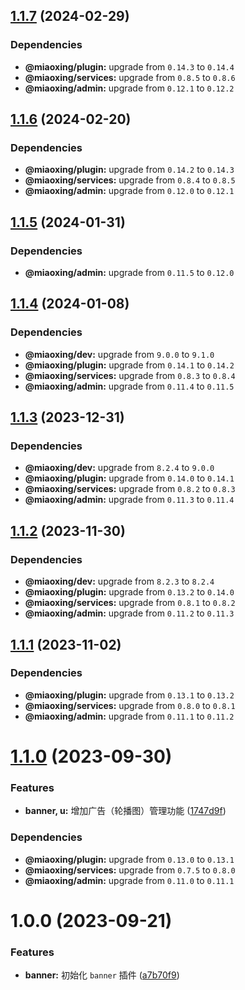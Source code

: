 ## [1.1.7](https://github.com/miaoxing/banner/compare/v1.1.6...v1.1.7) (2024-02-29)





### Dependencies

* **@miaoxing/plugin:** upgrade from `0.14.3` to `0.14.4`
* **@miaoxing/services:** upgrade from `0.8.5` to `0.8.6`
* **@miaoxing/admin:** upgrade from `0.12.1` to `0.12.2`

## [1.1.6](https://github.com/miaoxing/banner/compare/v1.1.5...v1.1.6) (2024-02-20)





### Dependencies

* **@miaoxing/plugin:** upgrade from `0.14.2` to `0.14.3`
* **@miaoxing/services:** upgrade from `0.8.4` to `0.8.5`
* **@miaoxing/admin:** upgrade from `0.12.0` to `0.12.1`

## [1.1.5](https://github.com/miaoxing/banner/compare/v1.1.4...v1.1.5) (2024-01-31)





### Dependencies

* **@miaoxing/admin:** upgrade from `0.11.5` to `0.12.0`

## [1.1.4](https://github.com/miaoxing/banner/compare/v1.1.3...v1.1.4) (2024-01-08)





### Dependencies

* **@miaoxing/dev:** upgrade from `9.0.0` to `9.1.0`
* **@miaoxing/plugin:** upgrade from `0.14.1` to `0.14.2`
* **@miaoxing/services:** upgrade from `0.8.3` to `0.8.4`
* **@miaoxing/admin:** upgrade from `0.11.4` to `0.11.5`

## [1.1.3](https://github.com/miaoxing/banner/compare/v1.1.2...v1.1.3) (2023-12-31)





### Dependencies

* **@miaoxing/dev:** upgrade from `8.2.4` to `9.0.0`
* **@miaoxing/plugin:** upgrade from `0.14.0` to `0.14.1`
* **@miaoxing/services:** upgrade from `0.8.2` to `0.8.3`
* **@miaoxing/admin:** upgrade from `0.11.3` to `0.11.4`

## [1.1.2](https://github.com/miaoxing/banner/compare/v1.1.1...v1.1.2) (2023-11-30)





### Dependencies

* **@miaoxing/dev:** upgrade from `8.2.3` to `8.2.4`
* **@miaoxing/plugin:** upgrade from `0.13.2` to `0.14.0`
* **@miaoxing/services:** upgrade from `0.8.1` to `0.8.2`
* **@miaoxing/admin:** upgrade from `0.11.2` to `0.11.3`

## [1.1.1](https://github.com/miaoxing/banner/compare/v1.1.0...v1.1.1) (2023-11-02)





### Dependencies

* **@miaoxing/plugin:** upgrade from `0.13.1` to `0.13.2`
* **@miaoxing/services:** upgrade from `0.8.0` to `0.8.1`
* **@miaoxing/admin:** upgrade from `0.11.1` to `0.11.2`

# [1.1.0](https://github.com/miaoxing/banner/compare/v1.0.0...v1.1.0) (2023-09-30)


### Features

* **banner, u:** 增加广告（轮播图）管理功能 ([1747d9f](https://github.com/miaoxing/banner/commit/1747d9f6bc7b456bebebab474d787554d23e67f9))





### Dependencies

* **@miaoxing/plugin:** upgrade from `0.13.0` to `0.13.1`
* **@miaoxing/services:** upgrade from `0.7.5` to `0.8.0`
* **@miaoxing/admin:** upgrade from `0.11.0` to `0.11.1`

# 1.0.0 (2023-09-21)


### Features

* **banner:** 初始化 `banner` 插件 ([a7b70f9](https://github.com/miaoxing/banner/commit/a7b70f960d8ad2640902f4a32d593c22b1a8b1eb))
